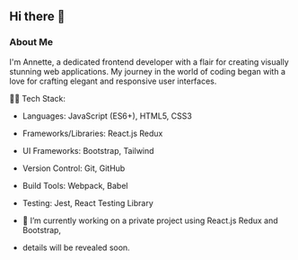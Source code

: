 ## Hi there 👋
### About Me
 I'm Annette, a dedicated frontend developer with a flair for creating visually stunning web applications.
 My journey in the world of coding began with a love for crafting elegant and responsive user interfaces.

 👨‍💻 Tech Stack:
- Languages: JavaScript (ES6+), HTML5, CSS3
- Frameworks/Libraries: React.js Redux
- UI Frameworks: Bootstrap, Tailwind
- Version Control: Git, GitHub
- Build Tools: Webpack, Babel
- Testing: Jest, React Testing Library

- 🔭 I’m currently working on a private project using React.js Redux and Bootstrap,
- details will be revealed soon.

<!--
**Annetaliya/Annetaliya** is a ✨ _special_ ✨ repository because its `README.md` (this file) appears on your GitHub profile.

Here are some ideas to get you started:

- 🔭 I’m currently working on ...
- 🌱 I’m currently learning ...
- 👯 I’m looking to collaborate on ...
- 🤔 I’m looking for help with ...
- 💬 Ask me about ...
- 📫 How to reach me: ...
- 😄 Pronouns: ...
- ⚡ Fun fact: ...
-->
